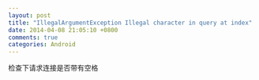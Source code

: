 ```yaml
---
layout: post
title: "IllegalArgumentException Illegal character in query at index"
date: 2014-04-08 21:05:10 +0800
comments: true
categories: Android
---
```

检查下请求连接是否带有空格